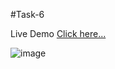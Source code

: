 #Task-6

Live Demo [Click here...](https://vipul1432.github.io/Internship-Tasks//Task-6/Program-4/)

![image](https://user-images.githubusercontent.com/81670997/178797093-97d8ee95-cb64-4e39-b3db-dbed4434a705.png)

